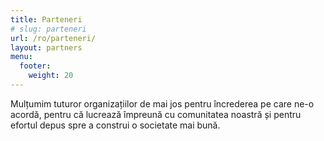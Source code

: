 ```yaml
---
title: Parteneri
# slug: parteneri
url: /ro/parteneri/
layout: partners
menu: 
  footer:
    weight: 20
---
```

Mulțumim tuturor organizațiilor de mai jos pentru încrederea pe care ne-o acordă, pentru că lucrează împreună cu comunitatea noastră și pentru efortul depus spre a construi o societate mai bună.
